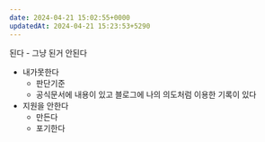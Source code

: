 ```yaml
---
date: 2024-04-21 15:02:55+0000
updatedAt: 2024-04-21 15:23:53+5290
---
```


된다 - 그냥 된거
안된다
- 내가못한다
   - 판단기준
	- 공식문서에 내용이 있고 블로그에 나의 의도처럼 이용한 기록이 있다
- 지원을 안한다
  - 만든다
  - 포기한다